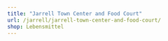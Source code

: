 ```yaml
---
title: "Jarrell Town Center and Food Court"
url: /jarrell/jarrell-town-center-and-food-court/
shop: Lebensmittel
---
```

